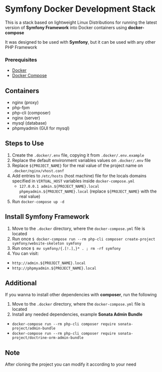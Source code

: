 # Symfony Docker Development Stack

This is a stack based on lightweight Linux Distributions for running the latest version of **Symfony Framework** into Docker containers using **docker-compose**

It was designed to be used with **Symfony**, but it can be used with any other PHP Framework

### Prerequisites

- [Docker](https://docs.docker.com/install/)
- [Docker Compose](https://docs.docker.com/compose/install/)

## Containers

- nginx (proxy)
- php-fpm
- php-cli (composer)
- nginx (server)
- mysql (database)
- phpmyadmin (GUI for mysql)

## Steps to Use

1. Create the `.docker/.env` file, copying it from `.docker/.env.example`
2. Replace the default environment variables values on `.docker/.env` file
3. Replace `${PROJECT_NAME}` for the real value of the project name on `.docker/nginx/vhost.conf`
4. Add entries to `/etc/hosts` (host machine) file for the locals domains specified in `VIRTUAL_HOST` variables inside `docker-compose.yml` 
    - `127.0.0.1 admin.${PROJECT_NAME}.local phpmyadmin.${PROJECT_NAME}.local` (replace `${PROJECT_NAME}` with the real value)
5. Run `docker-compose up -d` 

## Install Symfony Framework

1. Move to the `.docker` directory, where the `docker-compose.yml` file is located
2. Run once `$ docker-compose run --rm php-cli composer create-project symfony/website-skeleton symfony`
3. Run once `$ mv symfony/{.[!.],}* . ; rm -rf symfony`
4. You can visit: 
  - `http://admin.${PROJECT_NAME}.local` 
  - `http://phpmyadmin.${PROJECT_NAME}.local`

## Additional

If you wanna to install other dependencies with **composer**, run the following

1. Move to the `.docker` directory, where the `docker-compose.yml` file is located
2. Install any needed dependencies, example **Sonata Admin Bundle**
  - `docker-compose run --rm php-cli composer require sonata-project/admin-bundle`
  - `docker-compose run --rm php-cli composer require sonata-project/doctrine-orm-admin-bundle`

## Note

After cloning the project you can modify it according to your need